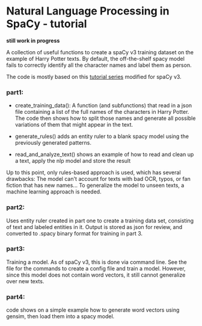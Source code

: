 # Natural Language Processing in SpaCy - tutorial

**still work in progress**

A collection of useful functions to create a spaCy v3 training dataset on the example of Harry Potter texts.
By default, the off-the-shelf spacy model fails to correctly identify all the character names and label them as person.

The code is mostly based on this [tutorial series](https://www.youtube.com/playlist?list=PL2VXyKi-KpYvuOdPwXR-FZfmZ0hjoNSUo) modified for spaCy v3.

### part1:

- create_training_data():
  A function (and subfunctions) that read in a json file containing a list of the full names of the characters in Harry Potter.
  The code then shows how to split those names and generate all possible variations of them that might appear in the text.

- generate_rules() adds an entity ruler to a blank spacy model using the previously generated patterns.
- read_and_analyze_text() shows an example of how to read and clean up a text, apply the nlp model and store the result

Up to this point, only rules-based approach is used, which has several drawbacks:
The model can't account for texts with bad OCR, typos, or fan fiction that has new names...
To generalize the model to unseen texts, a machine learning approach is needed.

### part2:

Uses entity ruler created in part one to create a training data set, consisting of text and labeled entities in it.
Output is stored as json for review, and converted to .spacy binary format for training in part 3.

### part3:

Training a model. As of spaCy v3, this is done via command line. See the file for the commands to create a config file and train a model.
However, since this model does not contain word vectors, it still cannot generalize over new texts.

### part4:

code shows on a simple example how to generate word vectors using gensim, then load them into a spacy model.
